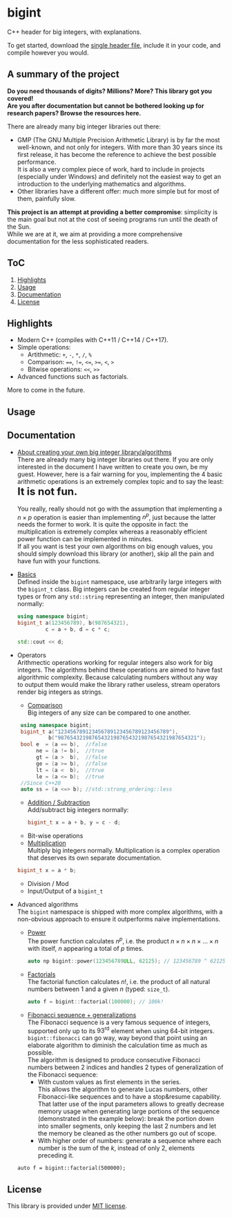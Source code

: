 # bigint

C++ header for big integers, with explanations.

To get started, download the [single header file](https://github.com/AtmoFX/bigint/blob/dev/bigint.h), include it in your code, and compile however you would.

## A summary of the project

**Do you need thousands of digits? Millions? More? This library got you covered!<br/>
Are you after documentation but cannot be bothered looking up for research papers? Browse the resources here.**

There are already many big integer libraries out there:

- GMP (The GNU Multiple Precision Arithmetic Library) is by far the most well-known, and not only for integers.
With more than 30 years since its first release, it has become the reference to achieve the best possible performance.<br/>
It is also a very complex piece of work, hard to include in projects (especially under Windows) and definitely not the easiest way to get an introduction to the underlying mathematics and algorithms.
- Other libraries have a different offer: much more simple but for most of them, painfully slow.

**This project is an attempt at providing a better compromise**: simplicity is the main goal but not at the cost of seeing programs run until the death of the Sun.<br/>
While we are at it, we aim at providing a more comprehensive documentation for the less sophisticated readers.

## ToC

1. [Highlights](.#Highlights)
1. [Usage](.#Usage)
1. [Documentation](.#Documentation)
1. [License](.#License) 

## Highlights

- Modern C++ (compiles with C++11 / C++14 / C++17).
- Simple operations:  
  - Artithmetic: `+`, `-`, `*`, `/`, `%`
  - Comparison: `==`, `!=`, `<=`, `>=`, `<`, `>`
  - Bitwise operations: `<<`, `>>`
- Advanced functions such as factorials.

More to come in the future.

## Usage

## Documentation

 - [About creating your own big integer library/algorithms](./bigintcreation.md)<br/>
There are already many big integer libraries out there. If you are only interested in the document I have written to create you own, be my guest. However, here is a fair warning for you, implementing the 4 basic arithmetic operations is an extremely complex topic and to say the least:<br/> <font size="5">**It is not fun.**</font><br/><br/>
You really, really should not go with the assumption that implementing a $n \times p$ operation is easier than implementing $n^p$, just because the latter needs the former to work. It is quite the opposite in fact: the multiplication is extremely complex whereas a reasonably efficient power function can be implemented in minutes.<br/>
If all you want is test your own algorithms on big enough values, you should simply download this library (or another), skip all the pain and have fun with your functions.
 
 - [Basics](./basics.md)<br/>
   Defined inside the `bigint` namespace, use arbitrarily large integers with the `bigint_t` class.
   Big integers can be created from regular integer types or from any `std::string` representing an integer, then manipulated normally:
    ```c++
    using namespace bigint;
    bigint_t a(123456789), b(987654321),
             c = a + b, d = c * c;

    std::cout << d;
    ```
 - Operators<br/>
 Arithmectic operations working for regular integers also work for big integers. The algorithms behind these operations are aimed to have fast algorithmic complexity. 
 Because calculating numbers without any way to output them would make the library rather useless, stream operators render big integers as strings.
   - [Comparison](./comparison.md)<br/>
   Big integers of any size can be compared to one another.
   ```c++
    using namespace bigint;
    bigint_t a("123456789123456789123456789123456789"),
             b("987654321987654321987654321987654321987654321");
    bool e  = (a == b),  //false
         ne = (a != b),  //true
         gt = (a >  b),  //false
         ge = (a >= b),  //false
         lt = (a <  b),  //true
         le = (a <= b);  //true
    //Since C++20
    auto ss = (a <=> b); //std::strong_ordering::less
    ```
   - [Addition / Subtraction](./addition_subtraction.md)<br/>
   Add/subtract big integers normally:
       ```c++
       bigint_t x = a + b, y = c - d;
       ```
   - Bit-wise operations
   - [Multiplication](./multiplication.md)<br/>
   Multiply big integers normally. Multiplication is a complex operation that deserves its own separate documentation.
   ```c++
   bigint_t x = a * b;
   ```
   - Division / Mod
   - Input/Output of a `bigint_t`
 - Advanced algorithms<br/>
 The `bigint` namespace is shipped with more complex algorithms, with a non-obvious approach to ensure it outperforms naive implementations.
   - [Power](./power.md)<br/>
   The power function calculates $n^p$, i.e. the product $n \times n \times n \times \dotsc \times n$ with itself, $n$ appearing a total of $p$ times.
      ```c++
      auto np bigint::power(123456789ULL, 62125); // 123456789 ^ 62125 
      ```
   - [Factorials](./factorial.md)<br/>
   The factorial function calculates $n!$, i.e. the product of all natural numbers between 1 and a given $n$ (typed: `size_t`). 
      ```c++
      auto f = bigint::factorial(100000); // 100k!
      ```
   - [Fibonacci sequence + generalizations](.fibonacci.md)<br/>
   The Fibonacci sequence is a very famous sequence of integers, supported only up to its $93^\text{rd}$ element when using 64-bit integers. `bigint::fibonacci` can go way, way beyond that point using an elaborate algorithm to diminish the calculation time as much as possible.<br/>
   The algorithm is designed to produce consecutive Fibonacci numbers between 2 indices and handles 2 types of generalization of the Fibonacci sequence:
     - With custom values as first elements in the series.<br/>
     This allows the algorithm to generate Lucas numbers, other Fibonacci-like sequences and to have a stop&resume capability.<br/>
     That latter use of the input parameters allows to greatly decrease memory usage when generating large portions of the sequence (demonstrated in the example below): break the portion down into smaller segments, only keeping the last 2 numbers and let the memory be cleaned as the other numbers go out of scope.
     - With higher order of numbers: generate a sequence where each number is the sum of the $k$, instead of only 2, elements preceding it.
   ```c+
   auto f = bigint::factorial(500000);
   ```

## License

This library is provided under [MIT license](https://github.com/AtmoFX/bigint/blob/main/License.md).
